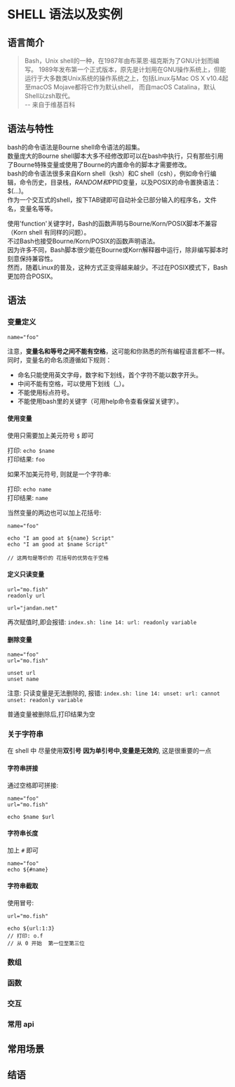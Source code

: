 # SHELL 语法以及实例

## 语言简介
> Bash，Unix shell的一种，在1987年由布莱恩·福克斯为了GNU计划而编写。
> 1989年发布第一个正式版本，原先是计划用在GNU操作系统上，但能运行于大多数类Unix系统的操作系统之上，包括Linux与Mac OS X v10.4起至macOS Mojave都将它作为默认shell，
> 而自macOS Catalina，默认Shell以zsh取代。  
> -- 来自于维基百科

## 语法与特性
bash的命令语法是Bourne shell命令语法的超集。  
数量庞大的Bourne shell脚本大多不经修改即可以在bash中执行，只有那些引用了Bourne特殊变量或使用了Bourne的内置命令的脚本才需要修改。  
bash的命令语法很多来自Korn shell（ksh）和C shell（csh），例如命令行编辑，命令历史，目录栈，$RANDOM和$PPID变量，以及POSIX的命令置换语法：$(...)。  
作为一个交互式的shell，按下TAB键即可自动补全已部分输入的程序名，文件名，变量名等等。

使用'function'关键字时，Bash的函数声明与Bourne/Korn/POSIX脚本不兼容（Korn shell 有同样的问题）。  
不过Bash也接受Bourne/Korn/POSIX的函数声明语法。  
因为许多不同，Bash脚本很少能在Bourne或Korn解释器中运行，除非编写脚本时刻意保持兼容性。  
然而，随着Linux的普及，这种方式正变得越来越少。不过在POSIX模式下，Bash更加符合POSIX。

## 语法

### 变量定义

```
name="foo"
```
注意，**变量名和等号之间不能有空格**，这可能和你熟悉的所有编程语言都不一样。  
同时，变量名的命名须遵循如下规则：

*   命名只能使用英文字母，数字和下划线，首个字符不能以数字开头。
*   中间不能有空格，可以使用下划线（\_）。
*   不能使用标点符号。
*   不能使用bash里的关键字（可用help命令查看保留关键字）。


#### 使用变量

使用只需要加上美元符号 `$` 即可

打印: `echo $name`  
打印结果: `foo`

如果不加美元符号, 则就是一个字符串:

打印: `echo name`  
打印结果: `name`

当然变量的两边也可以加上花括号:

```
name="foo"

echo "I am good at ${name} Script"
echo "I am good at $name Script"

// 这两句是等价的 花括号的优势在于空格
```

#### 定义只读变量

```
url="mo.fish"
readonly url

url="jandan.net"
```
再次赋值时,即会报错: `index.sh: line 14: url: readonly variable`

#### 删除变量
```
name="foo"
url="mo.fish"

unset url
unset name
```
注意: 只读变量是无法删除的, 报错: `index.sh: line 14: unset: url: cannot unset: readonly variable`

普通变量被删除后,打印结果为空

### 关于字符串

在 shell 中 尽量使用**双引号**
**因为单引号中,变量是无效的**, 这是很重要的一点

#### 字符串拼接
通过空格即可拼接:

```
name="foo"
url="mo.fish"

echo $name $url
```

#### 字符串长度
加上 `#` 即可

```
name="foo"
echo ${#name}
```

#### 字符串截取
使用冒号:
```
url="mo.fish"

echo ${url:1:3}
// 打印: o.f
// 从 0 开始  第一位至第三位
```

### 数组

### 函数

### 交互

### 常用 api

## 常用场景


## 结语

